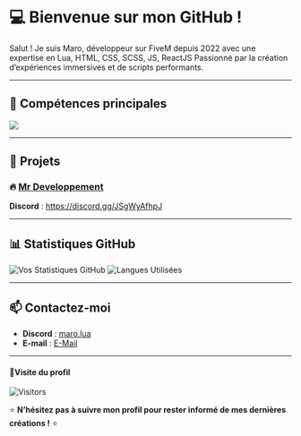 # 💻 Bienvenue sur mon GitHub !

<p align='left'>Salut ! Je suis Maro, développeur sur FiveM depuis 2022 avec une expertise en Lua, HTML, CSS, SCSS, JS, ReactJS Passionné par la création d’expériences immersives et de scripts performants.</p>

---

## 🚀 Compétences principales
<div align="left">
  <img src="https://skillicons.dev/icons?i=html,css,js,react,lua,vscode,github,mysql"/>
</div>

---

## 📂 Projets
### 🔥 [Mr Developpement](#)
**Discord** : https://discord.gg/JSgWyAfhpJ

---

## 📊 Statistiques GitHub
![Vos Statistiques GitHub](https://github-readme-stats.vercel.app/api?username=marolua&show_icons=true&theme=radical)
![Langues Utilisées](https://github-readme-stats.vercel.app/api/top-langs/?username=marolua&layout=compact&theme=radical)

---

## 📫 Contactez-moi
- **Discord** : [maro.lua](#)
- **E-mail** : [E-Mail](mailto:marolsw.twitch@gmail.com)

---

#### 👀Visite du profil 

<img src = "https://komarev.com/ghpvc/?username=marolua&label=Profile%20views&color=green&style=plastic" alt = "Visitors">

⭐️ **N’hésitez pas à suivre mon profil pour rester informé de mes dernières créations !** ⭐️
